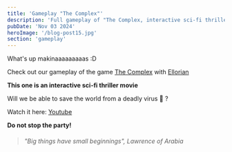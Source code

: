 ```yaml
---
title: 'Gameplay "The Complex"'
description: 'Full gameplay of "The Complex, interactive sci-fi thriller movie".'
pubDate: 'Nov 03 2024'
heroImage: '/blog-post15.jpg'
section: 'gameplay'
---
```


What's up makinaaaaaaaaas :D

Check out our gameplay of the game <a href="https://store.steampowered.com/agecheck/app/1107790/" target="_blank">The Complex</a> with <a href="https://ellorian.es" target="_blank">Ellorian</a> 

**This one is an interactive sci-fi thriller movie**

Will we be able to save the world from a deadly virus &#128126; ?

Watch it here:
<a href="https://www.youtube.com/watch?v=CY6UfqpcBuo" target="_blank">Youtube</a>

<!-- YOUTUBE IFRAME EXAMPLE:-->
<!--p align="center">
    <iframe width="100%" height="270vh" src="https://www.youtube.com/embed/CY6UfqpcBuo?si=3L1ZR-yYxNQG9gnU" title="YouTube video player" frameborder="0" allow="accelerometer; autoplay; clipboard-write; encrypted-media; gyroscope; picture-in-picture; web-share" referrerpolicy="strict-origin-when-cross-origin" allowfullscreen></iframe>
</p-->

**Do not stop the party!**

> ###### "Big things have small beginnings", Lawrence of Arabia
